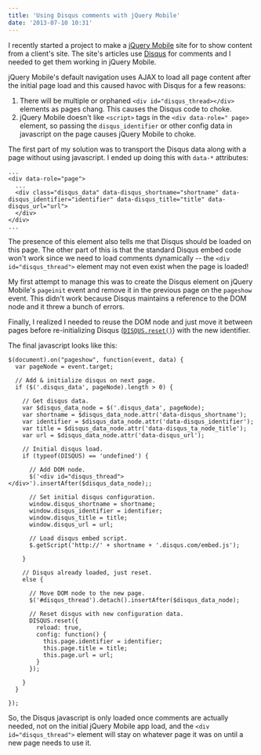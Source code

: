 ```yaml
---
title: 'Using Disqus comments with jQuery Mobile'
date: '2013-07-10 10:31'
---
```


I recently started a project to make a [jQuery Mobile](http://jquerymobile.com) site for to show content from a client's site.  The site's articles use [Disqus](http://disqus.com) for comments and I needed to get them working in jQuery Mobile.

jQuery Mobile's default navigation uses AJAX to load all page content after the initial page load and this caused havoc with Disqus for a few reasons:

1. There will be multiple or orphaned `<div id="disqus_thread></div>` elements
   as pages chang.  This causes the Disqus code to choke.
2. jQuery Mobile doesn't like `<script>` tags in the `<div data-role=" page>`
   element, so passing the `disqus_identifier` or other config data in
   javascript on the page causes jQuery Mobile to choke.  

The first part of my solution was to transport the Disqus data along with a page without using javascript.  I ended up doing this with `data-*` attributes:

    ...
    <div data-role="page">
      ...
      <div class="disqus_data" data-disqus_shortname="shortname" data-disqus_identifier="identifier" data-disqus_title="title" data-disqus_url="url">
      </div>
    </div>
    ...

The presence of this element also tells me that Disqus should be loaded on this page.
The other part of this is that the standard Disqus embed code won't work since we need to load comments dynamically -- the `<div id="disqus_thread">` element may not even exist when the page is loaded!

My first attempt to manage this was to create the Disqus element on jQuery
Mobile's `pageinit` event and remove it in the previous page on the `pageshow`
event.  This didn't work because Disqus maintains a reference to the DOM node
and it threw a bunch of errors.

Finally, I realized I needed to reuse the DOM node and just move it between pages before re-initializing Disqus ([`DISQUS.reset()`](http://help.disqus.com/customer/portal/articles/472107-using-disqus-on-ajax-sites)) with the new identifier.

The final javascript looks like this:

    $(document).on("pageshow", function(event, data) {
      var pageNode = event.target;

      // Add & initialize disqus on next page.
      if ($('.disqus_data', pageNode).length > 0) {

        // Get disqus data.
        var $disqus_data_node = $('.disqus_data', pageNode);
        var shortname = $disqus_data_node.attr('data-disqus_shortname');
        var identifier = $disqus_data_node.attr('data-disqus_identifier');
        var title = $disqus_data_node.attr('data-disqus_ta_node_title');
        var url = $disqus_data_node.attr('data-disqus_url');

        // Initial disqus load.
        if (typeof(DISQUS) == 'undefined') {

          // Add DOM node.
          $('<div id="disqus_thread"></div>').insertAfter($disqus_data_node);;

          // Set initial disqus configuration.
          window.disqus_shortname = shortname;
          window.disqus_identifier = identifier;
          window.disqus_title = title;
          window.disqus_url = url;

          // Load disqus embed script.
          $.getScript('http://' + shortname + '.disqus.com/embed.js');

        }

        // Disqus already loaded, just reset.
        else {

          // Move DOM node to the new page.
          $('#disqus_thread').detach().insertAfter($disqus_data_node);

          // Reset disqus with new configuration data.
          DISQUS.reset({
            reload: true,
            config: function() {
              this.page.identifier = identifier;
              this.page.title = title;
              this.page.url = url;
            }
          });

        }
      }

    });

So, the Disqus javascript is only loaded once comments are actually needed, not on the initial jQuery Mobile app load, and the `<div id="disqus_thread">` element will stay on whatever page it was on until a new page needs to use it. </div></div></div>